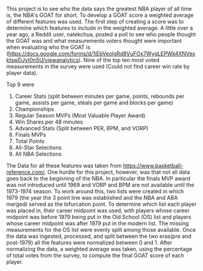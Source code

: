This  project is to see who the data says the greatest NBA player of all time is, the NBA's GOAT for short. To develop a GOAT score a weighted average of different features was used.
The first step of creating a score was to determine which features to  include in the weighted average. A little over a year ago, a Reddit user, natekchua, posted a poll  to see who people thought the GOAT was and what measurements voters thought were important when evaluating who the GOAT is (https://docs.google.com/forms/d/1iEbVeolgRd8VuFOx7WygLEPWk4XNVexktswDJyt0n5U/viewanalytics). Nine of the top ten most voted measurements in the survey were used (Could not find career win rate by player data).

Top 9 were

1. Career Stats (split between minutes per game, points, rebounds per game, assists per game, steals per game and blocks  per game)
2. Championships 
3. Regular Season MVPs (Most Valuable Player Award) 
4. Win Shares per 48 minutes
5. Advanced Stats (Split between PER, BPM, and VORP)
6. Finals MVPs 
7. Total Points
8. All-Star Selections
9. All NBA Selections

The Data for all these features was taken from https://www.basketball-reference.com/.  One hurdle for this project, however, was that not all data goes back to the beginning of the NBA. In particular the finals MVP award was not introduced until 1969 and VORP and BPM are not available until the  1973-1974 season. To work around this, two lists were created in which  1979 (the year the 3 point line was established and the NBA and ABA  merged) served as the bifurcation point. To determine which list each player was placed in, their career midpoint was used, with players whose  career midpoint was before 1979 being put in the Old School (OS) list  and players whose career midpoint was after 1979 put in the modern list.  The missing measurements for the OS list were evenly split among those available.
Once the data was ingested, processed, and split between the two eras(pre and post-1979) all the features were normalized between 0 and  1. After normalizing the data, a weighted average was taken, using the percentage of total votes from the survey, to compute the final GOAT  score of each player.